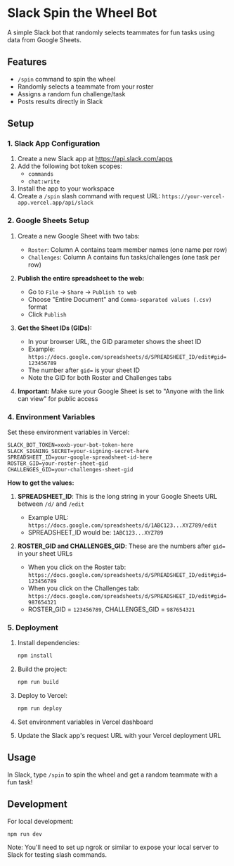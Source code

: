 # Slack Spin the Wheel Bot

A simple Slack bot that randomly selects teammates for fun tasks using data from Google Sheets.

## Features

- `/spin` command to spin the wheel
- Randomly selects a teammate from your roster
- Assigns a random fun challenge/task
- Posts results directly in Slack

## Setup

### 1. Slack App Configuration

1. Create a new Slack app at https://api.slack.com/apps
2. Add the following bot token scopes:
   - `commands`
   - `chat:write`
3. Install the app to your workspace
4. Create a `/spin` slash command with request URL: `https://your-vercel-app.vercel.app/api/slack`

### 2. Google Sheets Setup

1. Create a new Google Sheet with two tabs:

   - `Roster`: Column A contains team member names (one name per row)
   - `Challenges`: Column A contains fun tasks/challenges (one task per row)

2. **Publish the entire spreadsheet to the web:**

   - Go to `File` → `Share` → `Publish to web`
   - Choose "Entire Document" and `Comma-separated values (.csv)` format
   - Click `Publish`

3. **Get the Sheet IDs (GIDs):**

   - In your browser URL, the GID parameter shows the sheet ID
   - Example: `https://docs.google.com/spreadsheets/d/SPREADSHEET_ID/edit#gid=123456789`
   - The number after `gid=` is your sheet ID
   - Note the GID for both Roster and Challenges tabs

4. **Important:** Make sure your Google Sheet is set to "Anyone with the link can view" for public access

### 4. Environment Variables

Set these environment variables in Vercel:

```
SLACK_BOT_TOKEN=xoxb-your-bot-token-here
SLACK_SIGNING_SECRET=your-signing-secret-here
SPREADSHEET_ID=your-google-spreadsheet-id-here
ROSTER_GID=your-roster-sheet-gid
CHALLENGES_GID=your-challenges-sheet-gid
```

**How to get the values:**

1. **SPREADSHEET_ID**: This is the long string in your Google Sheets URL between `/d/` and `/edit`

   - Example URL: `https://docs.google.com/spreadsheets/d/1ABC123...XYZ789/edit`
   - SPREADSHEET_ID would be: `1ABC123...XYZ789`

2. **ROSTER_GID and CHALLENGES_GID**: These are the numbers after `gid=` in your sheet URLs
   - When you click on the Roster tab: `https://docs.google.com/spreadsheets/d/SPREADSHEET_ID/edit#gid=123456789`
   - When you click on the Challenges tab: `https://docs.google.com/spreadsheets/d/SPREADSHEET_ID/edit#gid=987654321`
   - ROSTER_GID = `123456789`, CHALLENGES_GID = `987654321`

### 5. Deployment

1. Install dependencies:

   ```bash
   npm install
   ```

2. Build the project:

   ```bash
   npm run build
   ```

3. Deploy to Vercel:

   ```bash
   npm run deploy
   ```

4. Set environment variables in Vercel dashboard
5. Update the Slack app's request URL with your Vercel deployment URL

## Usage

In Slack, type `/spin` to spin the wheel and get a random teammate with a fun task!

## Development

For local development:

```bash
npm run dev
```

Note: You'll need to set up ngrok or similar to expose your local server to Slack for testing slash commands.
